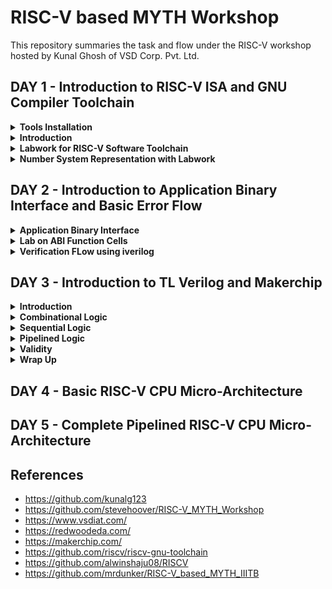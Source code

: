 # RISC-V based MYTH Workshop

This repository summaries the task and flow under the RISC-V workshop hosted by Kunal Ghosh of VSD Corp. Pvt. Ltd. 


## DAY 1 - Introduction to RISC-V ISA and GNU Compiler Toolchain

<details>
<summary><strong>Tools Installation</strong></summary>

Under this section, we go over the necessary tool installations for RISC-V based MYTH workshop. The system used is Zorin OS 16.3, and kernel version - 5.15.0-50-generic.

- Follow the steps.

```bash
sudo apt install libboost-all-dev
git clone https://github.com/kunalg123/riscv_workshop_collaterals.git
cd riscv_workshop_collaterals
chmod +x run.sh
./run.sh
```

- Once run, a make error occurs. It is ignored and and the following commands are given

 ```bash
cd ~/riscv_toolchain/iverilog/
git checkout --track -b v10-branch origin/v10-branch
git pull 
chmod 777 autoconf.sh 
./autoconf.sh 
./configure 
make
sudo make install
```


- Now set the PATH variable in .bashrc file

```bash
gedit .bashrchttps://vsdiat.com/home
#Instead of shant put your username
export PATH="/home/shant/riscv_toolchain/riscv64-unknown-elf-gcc-8.3.0-2019.08.0-x86_64-linux-ubuntu14/bin:$PATH" 
source .bashrc
```
 
</details>


<details>
<summary><strong>Introduction</strong></summary>

RISC-V is an open-source instruction set architecture (ISA) for computer processors. An instruction set architecture defines the set of instructions that a processor can execute and the organization and behaviour of those instructions. RISC-V is unique in that any single company or organization does not own it. and it is freely available for anyone to use, modify, and implement without the need for licensing fees or proprietary restrictions.

![risc1](https://github.com/Shant1R/RISC-V/assets/59409568/a9782f60-fa86-454a-af08-6a7d56a4c4e2)
 
 - Application software (apps) and hardware are linked by 'system software'.There are various layers of **system software**. This includes major components like Compiler and Assembler.
 - The compiler compiles high-level codes like C and C++ to Instructions(eg: the codes inside .exe files) that can be read by the Assembler.
 - The Assembler converts it into binary codes which the machine can understand. The instructions act as an interface between the high-level language and the machine language.
 - The converted binary is then given to an RTL snippet that understands the instruction. This is done by a Hardware Description Language (HDL).
 - This is basically called RTL implementation and a netlist is being generated. with this, a physical design implementation of the design is generated.

The RISC-V has been designed to support extensive customization and specialization which can be extended  with  one  or  more  optional  instruction-set  extensions,  but  the  base  integer instructions cannot be redefine. The different instructions included in RISC-V are listed below.

1. Pseudo instructions - For e.g- mv,li,ret etc
2. Base integer instruction (RV64I, RV32I)-For e.g-lui,addi etc
3. Multiply extension (RV64M) -For e.g- mulw,divw etc
4. Single and double floating point instruction (RV64F, RV64D) -For e.g- flw,fadd etc
5. Application binary instruction 
6. Memory allocation and stack pointer

</details>


<details>
<summary><strong>Labwork for RISC-V Software Toolchain</strong></summary>
 
Under this section, we first create a C program file and verify if the logic using gcc. Here we have made a program to sum all the numbers from 1 to 50. Code for sum1toN.c ->

```bash
#include <stdio.h>
int main(){
int n = 50,sum=0,i;
for(i=0;i<=n;i++)
{
    sum= sum +i;
}
printf("The sum of %d consecutive numbers is :%d \n",n,sum);
return 0;
}
```

- Now we execute the code using RISC-V compiler. This gives us the assembly level solution. The code is coverted to RISC-V ISA.

```bash
/home/shant/riscv_toolchain/riscv64-unknown-elf-gcc-8.3.0-2019.08.0-x86_64-linux-ubuntu14/bin/riscv64-unknown-elf-gcc -O1 -mabi=lp64 -march=rv64i -o sum1toN.o sum1toN.c
/home/shant/riscv_toolchain/riscv64-unknown-elf-gcc-8.3.0-2019.08.0-x86_64-linux-ubuntu14/bin/riscv64-unknown-elf-objdump -d sum1toN.o | less
```
- The first commmand line generates the ISA file and the second command gives a detailed insight.
- It can be calculated using the memory locations, how many instructions are given. For this example, we can verify by counting.
- We have total 36 instructions.

![Screenshot from 2023-08-21 14-32-16](https://github.com/Shant1R/RISC-V/assets/59409568/6223591e-74cd-4fd4-9d16-d6a2dc7929bb)


- Introducting ***spike*** debugger. It helps to check upon the data stored at a location before and after the statement execution. It also provides a proper output similar to incase of using gcc compiler.
- To **compile** the Code 

```bash
./riscv_toolchain/riscv64-unknown-elf-gcc-8.3.0-2019.08.0-x86_64-linux-ubuntu14/bin/spike pk sum1toN.o
```

![Screenshot from 2023-08-21 14-12-31](https://github.com/Shant1R/RISC-V/assets/59409568/edebc8cc-5916-4b2f-9eb7-2645f61b26b2)

- To **debug** the code.

```bash
/riscv_toolchain/riscv64-unknown-elf-gcc-8.3.0-2019.08.0-x86_64-linux-ubuntu14/bin/spike -d pk sum1toN.o
(spike) until pc 0 101aa
bbl loader
(spike) 
core   0: 0x00000000000101aa (0x03200793) li      a5, 50
(spike) reg 0 a5
0x0000000000000032
(spike) 
core   0: 0x00000000000101ae (0xfef42223) sw      a5, -28(s0)

```
![Screenshot from 2023-08-21 14-37-32](https://github.com/Shant1R/RISC-V/assets/59409568/e9e58ccf-972d-4361-8a16-9805eea676ab)



- To **exit** the debugger.

```bash
(spike) q
```
![Screenshot from 2023-08-21 14-37-35](https://github.com/Shant1R/RISC-V/assets/59409568/e3ba0032-4985-4270-8cd0-93639e9043fe)

 
</details>


<details>

<summary><strong>Number System Representation with Labwork </strong></summary>

In RISC-V and computer architecture in general, several terms relate to data representation and storage. Let's explore them:

1. **Byte:** - A byte is the fundamental unit of data storage and representation in computers. It consists of 8 bits and can represent a single character or value.

2. **Word:** - A word typically refers to the natural data size that a processor operates with. In RISC-V, the term "word" can vary based on the architecture. For example, in RV32 (32-bit architecture), a word is 4 bytes (32 bits), while in RV64 (64-bit architecture), a word is 8 bytes (64 bits).

3. **Double Word:** - A double word is twice the size of a word. In RISC-V, for example, in RV32, a double word is 8 bytes (64 bits), and in RV64, a double word is 16 bytes (128 bits).

4. **Least Significant Bit (LSB):** -  The least significant bit is the lowest-order bit in a binary representation. 

5. **Most Significant Bit (MSB):** -  The most significant bit is the highest-order bit in a binary representation. It has the greatest influence on the overall value of a number. The MSB is the bit that represents the largest power of two.


6. **Endianess:** - Endianess refers to how multi-byte data is stored in memory. In a big-endian system, the most significant byte is stored at the lowest memory address, while in a little-endian system, the least significant byte is stored at the lowest memory address. RISC-V supports both big-endian and little-endian modes.

7. **Byte addressing** -  is a memory addressing scheme used in computer systems to identify and access individual bytes of data within the computer's memory. In byte addressing, each individual byte in the memory has a unique address, allowing direct access to and manipulation of single bytes of data. In RISC-V, like in many other computer architectures, memory is byte-addressable.

Understanding these terms is crucial when working with data representation, memory allocation, and programming in computer systems, including the RISC-V architecture.

Integer number representation refers to the method used to represent whole numbers (integers) within a computer's memory or processor. There are different ways to represent integers in binary form, which is the fundamental language of computers. On a high level, we recognize numbers as decimals but computers recognize them as binary (1's or 0's). So binary conversion is key here.

***Unsigned Numbers***
  
- Unsigned numbers are a type of integer representation that only includes non-negative integers. These numbers do not have a sign bit to indicate whether they are positive or negative; they represent values greater than or equal to zero. In binary representation, all the bits are used to represent the magnitude of the number, and there is no need to allocate a bit for the sign.

- Unsigned numbers are often used in situations where negative values are not relevant or meaningful. They can represent quantities, indices, counts, and other values that are always positive or zero.

![Screenshot from 2023-08-21 00-15-15](https://github.com/Shant1R/RISC-V/assets/59409568/fe9c1f86-1a27-43b8-8937-1877f5e8a835)


***Signed Number***

- Signed numbers are a type of integer representation that includes both positive and negative integers. In computer systems, signed numbers are represented using various methods to indicate the sign and magnitude of the number.
- Two's complement is the most widely used method for representing signed integers in computers. In this method, the leftmost bit (the most significant bit) is the sign bit. A value of 0 in the sign bit represents a positive number, and a value of 1 represents a negative number. The remaining bits represent the magnitude of the number in binary form.
- To negate a number in two's complement, you invert all the bits (change 0s to 1s and vice versa) and then add 1 to the result. This method simplifies arithmetic operations and eliminates the need for a separate subtraction circuit.

***Lab 1***

- Under this, we execute the code to find out the biggest 64 bit number stored, using the c file unsigned.c

```bash
#include <stdio.h>
#include <math.h>
int main() {
unsigned long long int max = (unsigned long long int) (pow(2,64) -1);
printf("highest number represented by unsigned long long int is %llu\n", max);
return 0;
}
```

- Upon execution, we determine the highest numerical value.

![Screenshot from 2023-08-21 14-54-16](https://github.com/Shant1R/RISC-V/assets/59409568/bf9f1797-f283-4ff1-8015-884b9e80efd0)

- This can be verified by putting power value more than 64, we will still get the same value.
- Upon going below, we get a smaller value.
- In case, we multiply the value by -1 in the code, we get output as 0.

```bash
unsigned long long int max = (unsigned long long int) (pow(2,10) * -1);
```

![Screenshot from 2023-08-21 15-00-49](https://github.com/Shant1R/RISC-V/assets/59409568/b8130b2d-f78a-4a7e-b97d-bb85721dec5a)

- To obtain a negetive value, we would remove the *unsigned* keyword.

```bash
long long int max = (long long int) (pow(2,10) * -1);
```

![Screenshot from 2023-08-21 15-05-49](https://github.com/Shant1R/RISC-V/assets/59409568/14d1fbb6-486a-447f-bc28-1de932b37240)


***Lab 2***

- Under this lab, we have been provided with the code to find the highest and lowest of the 64 bit signed numbers.
- Code for signed.c

```bash
#include <stdio.h>
#include <math.h>
int main() {
long long int max = (int) (pow(2,63) -1);
long long int min = (int) (pow(2,63) * -1);
printf("highest number represented by long long int is %lld\n", max);
printf("lowest number represented by long long int is %lld\n", min);
return 0;
```

- This gives incorrerct output for the values. We rectify the error and execute using RISC-V compiler.
- Debugged Code for signed.c


```bash
#include <stdio.h>
#include <math.h>
int main() {
long long int max = (long long int) (pow(2,63) -1);
long long int min = (long long int) (pow(2,63) * -1);
printf("highest number represented by long long int is %lld\n", max);
printf("lowest number represented by long long int is %lld\n", min);
return 0;
```
  

![Screenshot from 2023-08-21 15-11-37](https://github.com/Shant1R/RISC-V/assets/59409568/87cba4d0-4842-46dd-a28d-31f2dbe11920)

Table for memory size along with the format specifier for various data types.

![Screenshot from 2023-08-21 15-13-33](https://github.com/Shant1R/RISC-V/assets/59409568/7aab2123-77f1-4e48-8631-c78a93da9ce3)

 
</details>






## DAY 2 - Introduction to Application Binary Interface and Basic Error Flow

<details>

<summary><strong>Application Binary Interface</strong></summary>

The Application Binary Interface (ABI) is a set of rules and conventions that dictate how binary code communicates and interacts with other binary code, usually across different components of a software system or even across different software systems. In simpler terms, it defines how functions are called, how data is organized, and how components cooperate at the binary level. ABIs are crucial for enabling interoperability between different software components, whether they're compiled by the same or different compilers, or even running on different hardware architectures. Operating systems, libraries, and various programming languages need to adhere to a specific ABI to ensure that their binary components can work together seamlessly.

There are different interfaces in a computer system. 

![Screenshot from 2023-08-21 15-26-45](https://github.com/Shant1R/RISC-V/assets/59409568/510ff58c-2a73-45ee-9e3c-921c5be722a3)

We have gone through the ISA and RTL layer interfaces. One such interface is ABI. If an applicatin programmer has to access the hardware resources, one has to do it using the registers, which is done using the ABI also known as system calls. 

To have a better understanding, we need to have an insight into the memory and storage for RISC-V. 

- RISC V belongs to the little endian memory addressing system, which means that the least significant byte of a word is stored in the smallest memory address. 
- In RISC V architecture, the width of the register is defined as XLEN. For RV64 and RV32, the widths are 64 bits and 32 bits, respectively.
- It is to note that there are 32 registor provided, which can be of 32 or 64 bits.
- There are two ways to store a data into the registors

![Screenshot from 2023-08-21 16-00-23](https://github.com/Shant1R/RISC-V/assets/59409568/9c44636f-01f9-42b0-b6d2-40a64981b9f5)

- First, one can directly loaded into the data into the registors, The second being via memory.
- The data is split into 8 parts of each being 8 bits, ie double-words each. Then the most significant byte is loaded into the little endian procedure and so forth. 


Now, we will look into how to do some basic functions and they structure of the said instruction for the operation. 

***Operation load***

```bash
ld x8,16(x23)
```
![Screenshot from 2023-08-21 16-23-55](https://github.com/Shant1R/RISC-V/assets/59409568/6a153963-21cb-4be2-8e4f-9910c4a7d081)

- The opcode for ld is defined in opcode and funct3.
- rd defines the destination register
- rs1 points to the memory location for loading, ie source register.
- immediate gives the exact memory location for loading by adding it to the rs1 value, ie offset.

***Operation add***

```bash
add x8,x29,x8
```
![Screenshot from 2023-08-21 16-24-13](https://github.com/Shant1R/RISC-V/assets/59409568/54290ba8-f719-4be1-8605-06dd28fee9d4)

- The opcode for ld is defined in opcode, funct3 and funct7.
- rd defines the destination register
- rs1 and rs2 are the two source registers.

***Operation store***

```bash
sd x8,8(x23)
```
![Screenshot from 2023-08-21 16-24-34](https://github.com/Shant1R/RISC-V/assets/59409568/765f8f21-41d7-4988-ab7b-a569ee1dcb9f)

- The opcode for ld is defined in opcode and funct3.
- rs1 and rs2 are the two source registers.
- immediate ie offset is split into two parts.

*NOTE* -- we see that all the source and destination registers are defined using 5 bits, thus only 32 unique locations can be stored, hence the reason why RISC-V has 32 registers for design.

It uses different registers(32 in number) which are each of width of 32 bit for RV32 ( and widht of for RV64) . For base integer instructions there are broadly 3 types of of such registers:

 - I-type : For instructions having immediate values as operands.
 - R-type : For instructions having only registers as operands.
 - S-type : For instructions used for storing operations.

![Screenshot from 2023-08-21 16-39-14](https://github.com/Shant1R/RISC-V/assets/59409568/d24a5248-2f46-478d-92b7-8319fa9945ed)

- The table summaries how the RISC-V architecture defines the 32 registers for different usages and there ABI names.
 
</details>



<Details>

<summary><strong>Lab on ABI Function Cells</strong></summary>

Under this section, we look into how to convert write an equivalent c program using the ABI registers for RISC-V. We have taken the example for the program to add the numbers from 1 tp 10.

- Algorithm for the given operation is -->

![Screenshot from 2023-08-21 17-29-00](https://github.com/Shant1R/RISC-V/assets/59409568/ce511ce6-1021-4638-b49c-59fb96909c77)

- C code for the summation
```bash
#include <stdio.h>
extern int load(int x,int y);
int main()
 {
 	int result = 0;
	int count =9;
 	result = load(0x0,count+1);
 	printf("Sum of numbers from 1 to %d is %d\n",count,result);
 } 
```

- Code for the load file. It is saved as load.S; with an extension of .S

```bash
.section .text
.global load
.type load, @function

load: 
     add   a4,a0,zero    //initialize sum register a4 with 0x0
     add   a2,a0,a1      //store count of 10 in reg a. reg a1 is loaded with 0xa(decimal 10) from main
     add   a3,a0,zero    //initialize intermediate sum reg a3 by 0x0

loop:
 add   a4,a3,a4     // Incremental addition
     addi  a3,a3,1      // Increment intermediate register by 1
     blt   a3,a2,loop   // If a3 is less than a2,branch to label <loop> 
     add   a0,a4,zero   // store final result to reg a0 so that it can be read by main pgm
     ret
```

- We execute the program on the terminal using the following set of commands.

```bash
riscv64-unknown-elf-gcc -ofast -o custom1to10.o custom1to10.c load.S
./riscv_toolchain/riscv64-unknown-elf-gcc-8.3.0-2019.08.0-x86_64-linux-ubuntu14/bin/spike  pk custom1to10.o
riscv64-unknown-elf-objdump -d custom1to10.o  | less
```

- Output on the terminal

![Screenshot from 2023-08-21 17-46-37](https://github.com/Shant1R/RISC-V/assets/59409568/21aae137-27d9-45f3-82de-7866b7a767fe)

- Instruction set generated under ABI.
   
![Screenshot from 2023-08-21 17-44-46](https://github.com/Shant1R/RISC-V/assets/59409568/2b040457-d5dc-4e22-a4cd-385940056f59)

 
</Details>

<details>
<summary><strong>Verification FLow using iverilog</strong></summary>

Under the previous section, we saw how to run a C program and the assembly level program and called it back to the main C program. This was simualtion based experiments. We will now see how to run the same C program on a RISC-V based architecture.

![Screenshot from 2023-08-21 18-00-13](https://github.com/Shant1R/RISC-V/assets/59409568/ce29a725-0b84-4e8b-baa7-5d532943796a)

- The image describes the flow for the operations.
- We have riscv cpu program code through which we send the HEX format file of c program to show output the output of the given code.

***Have to complete this***

</details>

## DAY 3 - Introduction to TL Verilog and Makerchip

<details>
<summary><strong>Introduction</strong></summary>

Under this section, we are going to look into:

- Logic gates
- MakerChip platform(IDE)
- Combinational Logic
- Sequential Logic
- Piplining logic
- State

We will be using TLverilog which is an extension of verilog and Makerchip IDE to visualise the design.

***Logic Gates***
 Logic gates are fundamental building blocks of digital circuits. They are electronic devices that perform basic logical operations on one or more binary inputs (usually 0 or 1) to produce a single binary output. These gates are the foundation of all digital systems, including computers, microcontrollers, and other digital devices. Logic gates are typically implemented using electronic components such as transistors.

The most common logic gates are:
1. NOT
2. AND
3. OR
4. NAND
5. NOR
6. XOR
7. XNOR

![Screenshot from 2023-08-21 18-30-47](https://github.com/Shant1R/RISC-V/assets/59409568/04d63592-d329-460c-8a97-856ca4be33db)
- The image provides the truth tables for the various logic gates along with logic diagrams.

![Screenshot from 2023-08-21 18-36-15](https://github.com/Shant1R/RISC-V/assets/59409568/0f002dc6-0c39-4f84-9d37-ec7de1538296)

- The images shows the various syntax for the logic gates. Our main focus will be on verilog.


***Introduction to Makerchip*** [*link to the platform*](https://makerchip.com/)

Makerchip is an online platform that provides an integrated development environment (IDE) for digital design and verification using SystemVerilog and TL Verilog. It allows engineers, students, and enthusiasts to design and simulate digital circuits, develop RTL (Register Transfer Level) code, and explore hardware design concepts without requiring the local installation of tools. TL-Verilog was used as the HDL of choice for this project. Projects on Makerchip can be completely designed using TL-Verilog. Transaction Level - Verilog standard is an extension of Verilog which has various advantages like simpler syntax, shorter codes and easy pipelining.

There are several example designs on makerchip to practice and get familiaried with the platform. 
      
</details>


<details>
<summary><strong>Combinational Logic</strong></summary>

Under this section, we will go over a few lab examples using Makerchip to have a firm grasp.

***Loading Pythagorean Implementation Example on Makerchip IDE***

![Screenshot from 2023-08-21 19-12-44](https://github.com/Shant1R/RISC-V/assets/59409568/97fb65fa-e161-4c35-bb29-19d601939fed)

***NOT Gate or INVERTER using Makerchip IDE***

![Screenshot from 2023-08-21 19-17-12](https://github.com/Shant1R/RISC-V/assets/59409568/d7d95f96-8338-4a03-afb5-857a32f9d592)

***NAND Gate using Makerchip IDE***

![Screenshot from 2023-08-21 19-19-05](https://github.com/Shant1R/RISC-V/assets/59409568/226f5d3d-8e4f-4d9c-9c02-404a36a2643a)

***Lab on Vector usage on TLverilog using Makerchip IDE***

![Screenshot from 2023-08-21 19-23-03](https://github.com/Shant1R/RISC-V/assets/59409568/94e2f15c-39a0-47dd-b0e1-24c8af15ec72)


 
</details>



<details>
<summary><strong>Sequential Logic</strong></summary>
 
</details>



<details>
<summary><strong>Pipelined Logic</strong></summary>
 
</details>



<details>
<summary><strong>Validity</strong></summary>
 
</details>



<details>
<summary><strong>Wrap Up</strong></summary>
 
</details>



## DAY 4 - Basic RISC-V CPU Micro-Architecture
 
## DAY 5 - Complete Pipelined RISC-V CPU Micro-Architecture

## References
- https://github.com/kunalg123
- https://github.com/stevehoover/RISC-V_MYTH_Workshop
- https://www.vsdiat.com/
- https://redwoodeda.com/
- https://makerchip.com/
- https://github.com/riscv/riscv-gnu-toolchain
- https://github.com/alwinshaju08/RISCV
- https://github.com/mrdunker/RISC-V_based_MYTH_IIITB


